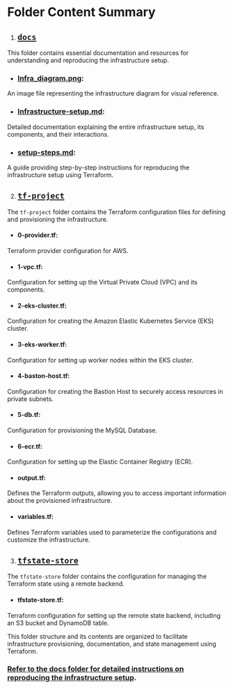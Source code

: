 # Folder Content Summary
1. ## [`docs`](https://github.com/elokac/EKS-Terraform-Project/tree/master/docs)
This folder contains essential documentation and resources for understanding and reproducing the infrastructure setup.

  - ### [Infra_diagram.png](https://github.com/elokac/EKS-Terraform-Project/blob/master/docs/Infra_diagram.png): 
  An image file representing the infrastructure diagram for visual reference.

  - ### [Infrastructure-setup.md](https://github.com/elokac/EKS-Terraform-Project/blob/master/docs/Infrastructure-setup.md): 
  Detailed documentation explaining the entire infrastructure setup, its components, and their interactions.

  - ### [setup-steps.md](https://github.com/elokac/EKS-Terraform-Project/blob/master/docs/setup-steps.md): 
  A guide providing step-by-step instructions for reproducing the infrastructure setup using Terraform.

2. ## [`tf-project`](https://github.com/elokac/EKS-Terraform-Project/tree/master/tf-project)
The `tf-project` folder contains the Terraform configuration files for defining and provisioning the infrastructure.

- #### 0-provider.tf: 
Terraform provider configuration for AWS.

- #### 1-vpc.tf: 
Configuration for setting up the Virtual Private Cloud (VPC) and its components.

- #### 2-eks-cluster.tf: 
Configuration for creating the Amazon Elastic Kubernetes Service (EKS) cluster.

- #### 3-eks-worker.tf: 
Configuration for setting up worker nodes within the EKS cluster.

- #### 4-baston-host.tf: 
Configuration for creating the Bastion Host to securely access resources in private subnets.

- #### 5-db.tf: 
Configuration for provisioning the MySQL Database.

- #### 6-ecr.tf: 
Configuration for setting up the Elastic Container Registry (ECR).

- #### output.tf: 
Defines the Terraform outputs, allowing you to access important information about the provisioned infrastructure.

- #### variables.tf: 
Defines Terraform variables used to parameterize the configurations and customize the infrastructure.

3. ## [`tfstate-store`](https://github.com/elokac/EKS-Terraform-Project/tree/master/tfstate-store)
The `tfstate-store` folder contains the configuration for managing the Terraform state using a remote backend.

  - #### tfstate-store.tf: 
  Terraform configuration for setting up the remote state backend, including an S3 bucket and DynamoDB table.

This folder structure and its contents are organized to facilitate infrastructure provisioning, documentation, and state management using Terraform. 
### [Refer to the docs folder for detailed instructions on reproducing the infrastructure setup](https://github.com/elokac/EKS-Terraform-Project/tree/master/docs).